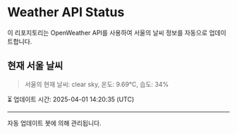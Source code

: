 
# Weather API Status

이 리포지토리는 OpenWeather API를 사용하여 서울의 날씨 정보를 자동으로 업데이트합니다.

## 현재 서울 날씨
> 서울의 현재 날씨: clear sky, 온도: 9.69°C, 습도: 34%

⏳ 업데이트 시간: 2025-04-01 14:20:35 (UTC)

---
자동 업데이트 봇에 의해 관리됩니다.
